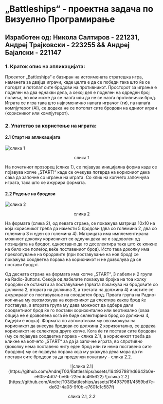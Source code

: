# „Battleships“ - проектна задача по Визуелно Програмирање

## Изработен од: Никола Салтиров - 221231, Андреј Трајковски - 223255 && Андреј Бајалски - 221147

### 1. Краток опис на апликацијата:
Проектот „Battleships“ е базиран на истоимената стратешка игра, наменета за двајца играчи, каде целта е да се победи така што ќе се погодат и потопат сите бродови на противникот. Просторот за играње е поделен на два еднакви дела, а секој дел е поделен на одреден број полиња, во кои може да се наоѓа или да не се наоѓа противнички брод. Играта се игра така што најизменично напаѓа играчот (ти), па напаѓа компјутерот (AI), се додека не се потопат сите бродови на едниот играч (корисникот или компјутерот).

### 2. Упатство за користење на играта:

#### 2.1 Старт на апликацијата
![слика 1](https://github.com/AndrejT03/Battleships/assets/164937981/483bc87b-f61b-4059-a3d9-c81da9212bf5)
<p align="center"> слика 1</p>

На почетниот прозорец (слика 1), се појавува иницијална форма каде се појавува копче „START!“ каде се очекува потврда на корисниот дека сака да започне со играње на играта. Со клик на копчето започнува играта, така што се ажурира формата.

#### 2.2 Редење на бродови

![слика 2](https://github.com/AndrejT03/Battleships/assets/164937981/431d53e8-ceb5-4e66-a154-fae40040ae36)
<p align="center"> слика 2 </p>

На формата (слика 2), од левата страна, се покажува матрица 10х10 на која корисникот треба да намести 5 бродови (два со големина 2, два со големина 3 и еден со големина 4). Матрицата има имплементирана можност доколку корисникот се одлучи дека не е задоволен од позицијата на бродот, едноставно да го деселектира така што ќе кликне на било кое поле(од веќе поставениот брод). Исто така доколку има преклопување на бродовите (при поставување на нов брод) се покажува соодветна порака на корисникот и не дозволува да се постави бродот.

Од десната страна на формата има копче „START“, 3 лабели и 2 групи на Radio-Buttons. Секоја од лабелите покажува бројка на тоа колку бродови се останати за поставување (првата покажува на бродовите со должина 2, втората на должина 3, а третата на должина 4) и истите се ажурираат со поставување на соодветен брод. Првата група на Радио-копчиња му овозможува на корисникот да слектира каков брод ќе поставува, а втората група му дава можност да одбере дали соодветниот брод ќе го постави хоризонтално или вертикално (оваа опција не е дозволена кога ќе биде селектирано брод со должина 4, бидејќи е коцка). Формата по автоматизам му овозможува на корисникот да внесува бродови со должина 2 хоризонтално, се додека корисникот не селектира друго копче. Кога ќе ги постави сите бродови (му се појавува соодветна порака - слика 2.1), а корисникот треба да кликне на копчето „START“ за да ја започне играта, во спротивно (доколку нема поставено ниту еден брод или ги нема поставено сите бродови) му се појавува порака која му укажува дека мора да ги постави сите бродови за да продолжи понатаму - слика 2.2.

<p align="center"> ![слика 2.1](https://github.com/AndrejT03/Battleships/assets/164937981/d6642b0e-e605-4d07-be6b-22eddc465622)   ![слика 2.2](https://github.com/AndrejT03/Battleships/assets/164937981/4559bd7c-de62-4a08-9f0b-e7601c1c587f) </p>
<p align="center"> слика 2.1, 2.2 </p>
